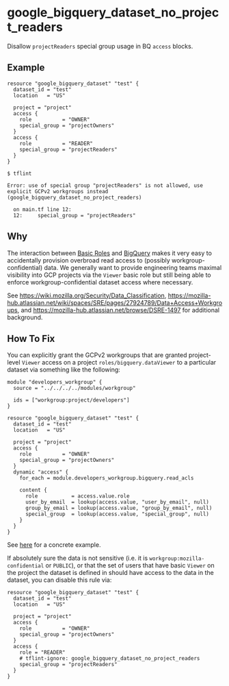 # google_bigquery_dataset_no_project_readers

Disallow `projectReaders` special group usage in BQ `access` blocks.

## Example

```hcl
resource "google_bigquery_dataset" "test" {
  dataset_id = "test"
  location   = "US"

  project = "project"
  access {
    role          = "OWNER"
    special_group = "projectOwners"
  }
  access {
    role          = "READER"
    special_group = "projectReaders"
  }
}
```

```
$ tflint

Error: use of special group "projectReaders" is not allowed, use explicit GCPv2 workgroups instead (google_bigquery_dataset_no_project_readers)

  on main.tf line 12:
  12:     special_group = "projectReaders"

```

## Why

The interaction between [Basic Roles](https://cloud.google.com/iam/docs/understanding-roles) and [BigQuery](https://cloud.google.com/bigquery/docs/access-control-basic-roles#project-basic-roles) makes it very easy to accidentally provision overbroad read access to (possibly workgroup-confidential) data. We generally want to provide engineering teams maximal visibility into GCP projects via the `Viewer` basic role but still being able to enforce workgroup-confidential dataset access where necessary.

See https://wiki.mozilla.org/Security/Data_Classification, https://mozilla-hub.atlassian.net/wiki/spaces/SRE/pages/27924789/Data+Access+Workgroups, and https://mozilla-hub.atlassian.net/browse/DSRE-1497 for additional background.

## How To Fix

You can explicitly grant the GCPv2 workgroups that are granted project-level `Viewer` access on a project `roles/bigquery.dataViewer` to a particular dataset via something like the following:

```
module "developers_workgroup" {
  source = "../../../../modules/workgroup"

  ids = ["workgroup:project/developers"]
}

resource "google_bigquery_dataset" "test" {
  dataset_id = "test"
  location   = "US"

  project = "project"
  access {
    role          = "OWNER"
    special_group = "projectOwners"
  }
  dynamic "access" {
    for_each = module.developers_workgroup.bigquery.read_acls

    content {
      role           = access.value.role
      user_by_email  = lookup(access.value, "user_by_email", null)
      group_by_email = lookup(access.value, "group_by_email", null)
      special_group  = lookup(access.value, "special_group", null)
    }
  }
}
```

See [here](https://github.com/mozilla-it/webservices-infra/blob/main/moztodon/tf/modules/moztodon_infra/bigquery.tf#L144) for a concrete example.

If absolutely sure the data is not sensitive (i.e. it is `workgroup:mozilla-confidential` or `PUBLIC`), or that the set of users that have basic `Viewer` on the project the dataset is defined in should have access to the data in the dataset, you can disable this rule via:

```
resource "google_bigquery_dataset" "test" {
  dataset_id = "test"
  location   = "US"

  project = "project"
  access {
    role          = "OWNER"
    special_group = "projectOwners"
  }
  access {
    role = "READER"
    # tflint-ignore: google_bigquery_dataset_no_project_readers
    special_group = "projectReaders"
  }
}
```
